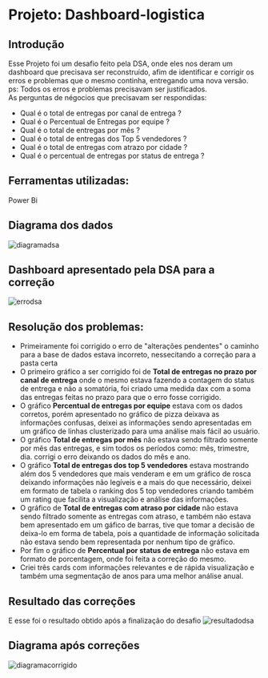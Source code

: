 # Projeto: Dashboard-logistica
## Introdução
Esse Projeto foi um desafio feito pela DSA, onde eles nos deram um dashboard que precisava ser reconstruído,
afim de identificar e corrigir os erros e problemas que o mesmo continha, entregando uma nova versão.
<br>
ps: Todos os erros e problemas precisavam ser justificados.
<br>
As perguntas de négocios que precisavam ser respondidas:
* Qual é o total de entregas por canal de entrega ?
* Qual é o Percentual de Entregas por equipe ?
* Qual é o total de entregas por mês ?
* Qual é o total de entregas dos Top 5 vendedores ?
* Qual é o total de entregas com atrazo por cidade ?
* Qual é o percentual de entregas por status de entrega ?

## Ferramentas utilizadas:
Power Bi

## Diagrama dos dados
![diagramadsa](https://user-images.githubusercontent.com/124627259/223005279-b9ba279d-db9e-4c01-a8f7-acfa25572baf.PNG)


## Dashboard apresentado pela DSA para a correção
![errodsa](https://user-images.githubusercontent.com/124627259/223004733-4933447f-3cd9-4949-82fd-2c1693e1d09f.PNG)



## Resolução dos problemas:
* Primeiramente foi corrigido o erro de "alterações pendentes" o caminho para a base de dados estava incorreto, nessecitando a correção para a pasta certa
* O primeiro gráfico a ser corrigido foi de <strong>Total de entregas no prazo por canal de entrega</strong> onde o mesmo estava fazendo a contagem do status de entrega e não a somatória, foi criado uma medida dax com a soma das entregas feitas no prazo para que o erro fosse corrigido.
* O gráfico <strong>Percentual de entregas por equipe</strong> estava com os dados corretos, porém apresentado no gráfico de pizza deixava as informações confusas, deixei as informações sendo apresentadas em um gráfico de linhas clusterizado para uma análise mais fácil ao usuário.
* O gráfico <strong>Total de entregas por mês</strong> não estava sendo filtrado somente por mês das entregas, e sim todos os períodos como: mês, trimestre, dia.
corrigi o erro deixando os dados do mês e ano.
* O gráfico <strong>Total de entregas dos top 5 vendedores</strong> estava mostrando além dos 5 vendedores que mais venderam e em um gráfico de rosca deixando 
informações não legíveis e a mais do que necessário, deixei em formato de tabela o ranking dos 5 top vendedores criando também um rating que facilita a visualização e análise das informações.
* O gráfico de <strong>Total de entregas com atraso por cidade</strong> não estava sendo filtrado somente as entregas com atraso, e também não estava bem apresentado em um gáfico de barras, tive que tomar a decisão de deixa-lo em forma de tabela, pois a quantidade de informação solicitada não estava sendo bem representada por nenhum tipo de gráfico.
* Por fim o gráfico de <strong>Percentual por status de entrega</strong> não estava em formato de porcentagem, onde foi feita a correção do mesmo.
* Criei três cards com informações relevantes e de rápida visualização e também uma segmentação de anos para uma melhor análise anual.

## Resultado das correções 
E esse foi o resultado obtido após a finalização do desafio
![resultadodsa](https://user-images.githubusercontent.com/124627259/223010563-43e11b63-83f7-41ef-9b2a-e6bf200d622d.PNG)

## Diagrama após correções
![diagramacorrigido](https://user-images.githubusercontent.com/124627259/223011137-3770f299-409f-44e5-96b4-706d94c09562.PNG)
